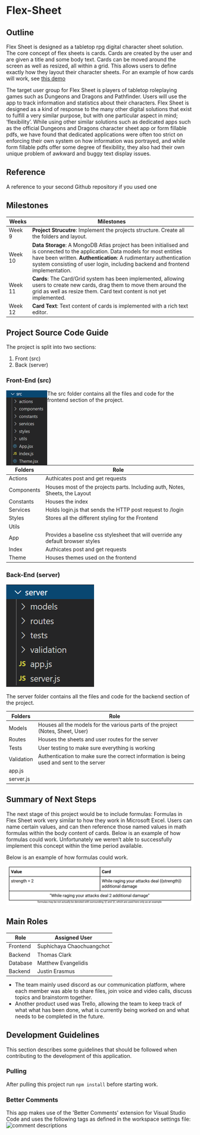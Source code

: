 # Flex-Sheet
## Outline
Flex Sheet is designed as a tabletop rpg digital character sheet solution. The core concept of
flex sheets is cards. Cards are created by the user and are given a title and some body text.
Cards can be moved around the screen as well as resized, all within a grid. This allows users to
define exactly how they layout their character sheets. For an example of how cards will work,
see [this demo](https://strml.github.io/react-grid-layout/examples/11-no-vertical-compact.html)

The target user group for Flex Sheet is players of tabletop roleplaying games such as Dungeons
and Dragons and Pathfinder. Users will use the app to track information and statistics about
their characters. Flex Sheet is designed as a kind of response to the many other digital solutions
that exist to fulfill a very similar purpose, but with one particular aspect in mind; ‘flexibility’.
While using other similar solutions such as dedicated apps such as the official Dungeons and
Dragons character sheet app or form fillable pdfs, we have found that dedicated applications
were often too strict on enforcing their own system on how information was portrayed, and
while form fillable pdfs offer some degree of flexibility, they also had their own unique problem
of awkward and buggy text display issues.

## Reference
A reference to your second Github repository if you used one

## Milestones

| Weeks | Milestones |
| ------------- | ------------- |
| Week 9 | **Project Strucutre**: Implement the projects structure. Create all the folders and layout. |
| Week 10 | **Data Storage**: A MongoDB Atlas project has been initialised and is connected to the application. Data models for most entities have been written. **Authentication**: A rudimentary authentication system consisting of user login, including backend and frontend implementation. |
| Week 11 | **Cards**: The Card/Grid system has been implemented, allowing users to create new cards, drag them to move them around the grid as well as resize them. Card text content is not yet implemented. |
| Week 12 | **Card Text**: Text content of cards is implemented with a rich text editor. |

## Project Source Code Guide
The project is split into two sections:
1. Front (src)
2. Back (server)

### Front-End (src)
<!-- ![Frontend folders](/Screenshots/src.png) -->
<img align="left" height="200" src="/Screenshots/src.png">

The src folder contains all the files and code for the frontend section of the project.


| Folders | Role |
| ------------- | ------------- |
| Actions| Authicates post and get requests |
| Components | Houses most of the projects parts. Including auth, Notes, Sheets, the Layout |
| Constants | Houses the index  |
| Services | Holds login.js that sends the HTTP post request to /login |
| Styles | Stores all the different styling for the Frontend|
| Utils |  |
| App |  Provides a baseline css stylesheet that will override any default browser styles |
| Index | Authicates post and get requests |
| Theme | Houses themes used on the frontend |


### Back-End (server)
![Backend Folders](/Screenshots/backendfiles.png)

The server folder contains all the files and code for the backend section of the project.

| Folders | Role |
| ------------- | ------------- |
| Models | Houses all the models for the various parts of the project (Notes, Sheet, User) |
| Routes | Houses the sheets and user routes for the server |
| Tests | User testing to make sure everything is working |
| Validation | Authentication to make sure the correct information is being used and sent to the server |
| app.js |  |
| server.js |  |

## Summary of Next Steps

The next stage of this project would be to include formulas: Formulas in Flex Sheet work very similar to how they work in Microsoft Excel. Users can name certain values, and can then reference those named values in math formulas within the body content of cards. Below is an example of how formulas could work. Unfortunately we weren’t able to successfully implement this concept within the time period available.

Below is an example of how formulas could work.

![Formulas](/Screenshots/formulas.png)

## Main Roles

| Role  | Assigned User |
| ------------- | ------------- |
| Frontend  | Suphichaya Chaochuangchot  |
| Backend  | Thomas Clark  |
| Database  | Matthew Evangelidis  |
| Backend  | Justin Erasmus  |

- The team mainly used discord as our communication platform, where each member was able to share files, join voice and video calls, discuss topics and brainstorm together. 
- Another product used was Trello, allowing the team to keep track of what what has been done, what is currently being worked on and what needs to be completed in the future.

## Development Guidelines

This section describes some guidelines that should be followed when contributing to the development of this application.

### Pulling

After pulling this project run `npm install` before starting work.

### Better Comments

This app makes use of the 'Better Comments' extension for Visual Studio Code and uses the following tags as defined in the workspace settings file:
![comment descriptions](https://i.imgur.com/avunwoW.png)

















